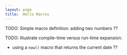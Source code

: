 ```yaml
---
layout: page
title:  Hello Macros
---
```


TODO: Simple macro definition: adding two numbers ??

TODO: Illustrate compile-time versus run-time expansion:
  - using a `now()` macro that returns the current date ??

